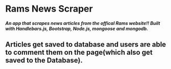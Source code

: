 # Rams News Scraper
##### An app that scrapes news articles from the offical Rams website!! Built with Handlebars.js, Bootstrap, Node.js, mongoose and mongodb.

## Articles get saved to database and users are able to comment them on the page(which also get saved to the Database).
